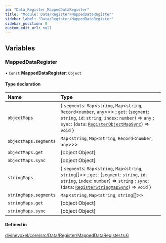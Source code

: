 ```yaml
---
id: "Data_Register_MappedDataRegister"
title: "Module: Data/Register/MappedDataRegister"
sidebar_label: "Data/Register/MappedDataRegister"
sidebar_position: 0
custom_edit_url: null
---
```


## Variables

### MappedDataRegister

• `Const` **MappedDataRegister**: `Object`

#### Type declaration

| Name | Type |
| :------ | :------ |
| `objectMaps` | \{ `segments`: `Map`\<`string`, `Map`\<`string`, `Record`\<`number`, `any`\>\>\> ; `get`: (`segment`: `string`, `id`: `string`, `index`: `number`) => `any` ; `sync`: (`data`: [`RegisterObjectMapSync`](Types_DataSync_types.md#registerobjectmapsync)) => `void`  } |
| `objectMaps.segments` | `Map`\<`string`, `Map`\<`string`, `Record`\<`number`, `any`\>\>\> |
| `objectMaps.get` | [object Object] |
| `objectMaps.sync` | [object Object] |
| `stringMaps` | \{ `segments`: `Map`\<`string`, `Map`\<`string`, `string`[]\>\> ; `get`: (`segment`: `string`, `id`: `string`, `index`: `number`) => `string` ; `sync`: (`data`: [`RegisterStringMapSync`](Types_DataSync_types.md#registerstringmapsync)) => `void`  } |
| `stringMaps.segments` | `Map`\<`string`, `Map`\<`string`, `string`[]\>\> |
| `stringMaps.get` | [object Object] |
| `stringMaps.sync` | [object Object] |

#### Defined in

[divinevoxel/core/src/Data/Register/MappedDataRegister.ts:6](https://github.com/lucasdamianjohnson/DivineVoxelEngine/blob/596fa7391478620ed460dfb4856ff0a763b91c49/divinevoxel/core/src/Data/Register/MappedDataRegister.ts#L6)
